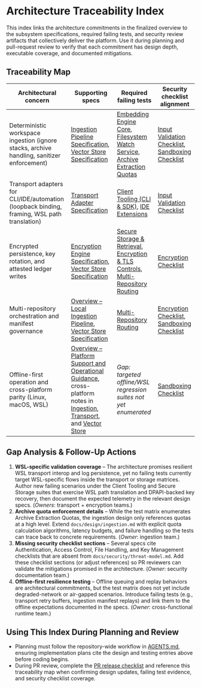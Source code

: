 # Architecture Traceability Index

This index links the architecture commitments in the finalized overview to the subsystem specifications, required failing tests, and security review artifacts that collectively deliver the platform. Use it during planning and pull-request review to verify that each commitment has design depth, executable coverage, and documented mitigations.

## Traceability Map

| Architectural concern | Supporting specs | Required failing tests | Security checklist alignment |
| --- | --- | --- | --- |
| Deterministic workspace ingestion (ignore stacks, archive handling, sanitizer enforcement) | [Ingestion Pipeline Specification](./ingestion.md), [Vector Store Specification](./vector-store.md) | [Embedding Engine Core](../testing/test-matrix.md#embedding-engine-core), [Filesystem Watch Service](../testing/test-matrix.md#filesystem-watch-service), [Archive Extraction Quotas](../testing/test-matrix.md#archive-extraction-quotas) | [Input Validation Checklist](../security/threat-model.md#input-validation-checklist), [Sandboxing Checklist](../security/threat-model.md#sandboxing-checklist) |
| Transport adapters for CLI/IDE/automation (loopback binding, framing, WSL path translation) | [Transport Adapter Specification](./transport.md) | [Client Tooling (CLI & SDK)](../testing/test-matrix.md#client-tooling-cli--sdk), [IDE Extensions](../testing/test-matrix.md#ide-extensions) | [Input Validation Checklist](../security/threat-model.md#input-validation-checklist) |
| Encrypted persistence, key rotation, and attested ledger writes | [Encryption Engine Specification](./encryption.md), [Vector Store Specification](./vector-store.md) | [Secure Storage & Retrieval](../testing/test-matrix.md#secure-storage--retrieval), [Encryption & TLS Controls](../testing/test-matrix.md#encryption--tls-controls), [Multi-Repository Routing](../testing/test-matrix.md#multi-repository-routing) | [Encryption Checklist](../security/threat-model.md#encryption-checklist) |
| Multi-repository orchestration and manifest governance | [Overview – Local Ingestion Pipeline](./overview.md#local-ingestion-pipeline), [Vector Store Specification](./vector-store.md) | [Multi-Repository Routing](../testing/test-matrix.md#multi-repository-routing) | [Encryption Checklist](../security/threat-model.md#encryption-checklist), [Sandboxing Checklist](../security/threat-model.md#sandboxing-checklist) |
| Offline-first operation and cross-platform parity (Linux, macOS, WSL) | [Overview – Platform Support and Operational Guidance](./overview.md#platform-support-and-operational-guidance), cross-platform notes in [Ingestion](./ingestion.md#cross-cutting-concerns), [Transport](./transport.md#cross-cutting-concerns), and [Vector Store](./vector-store.md#cross-cutting-concerns) | _Gap: targeted offline/WSL regression suites not yet enumerated_ | [Sandboxing Checklist](../security/threat-model.md#sandboxing-checklist) |

## Gap Analysis & Follow-Up Actions

1. **WSL-specific validation coverage** – The architecture promises resilient WSL transport interop and log persistence, yet no failing tests currently target WSL-specific flows inside the transport or storage matrices. Author new failing scenarios under the Client Tooling and Secure Storage suites that exercise WSL path translation and DPAPI-backed key recovery, then document the expected telemetry in the relevant design specs. (_Owners_: transport + encryption teams.)
2. **Archive quota enforcement details** – While the test matrix enumerates Archive Extraction Quotas, the ingestion design only references quotas at a high level. Extend `docs/design/ingestion.md` with explicit quota calculation algorithms, latency budgets, and failure handling so the tests can trace back to concrete requirements. (_Owner_: ingestion team.)
3. **Missing security checklist sections** – Several specs cite Authentication, Access Control, File Handling, and Key Management checklists that are absent from `docs/security/threat-model.md`. Add these checklist sections (or adjust references) so PR reviewers can validate the mitigations promised in the architecture. (_Owner_: security documentation team.)
4. **Offline-first resilience testing** – Offline queuing and replay behaviors are architectural commitments, but the test matrix does not yet include degraded-network or air-gapped scenarios. Introduce failing tests (e.g., transport retry buffers, ingestion manifest replays) and link them to the offline expectations documented in the specs. (_Owner_: cross-functional runtime team.)

## Using This Index During Planning and Review

- Planning must follow the repository-wide workflow in [AGENTS.md](../AGENTS.md), ensuring implementation plans cite the design and testing entries above before coding begins.
- During PR review, complete the [PR release checklist](../process/pr-release-checklist.md) and reference this traceability map when confirming design updates, failing test evidence, and security checklist coverage.
